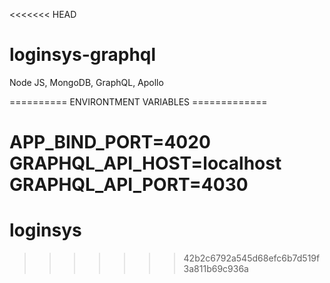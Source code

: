 <<<<<<< HEAD
# loginsys-graphql
Node JS, MongoDB, GraphQL, Apollo

========== ENVIRONTMENT VARIABLES =============

APP_BIND_PORT=4020
GRAPHQL_API_HOST=localhost
GRAPHQL_API_PORT=4030
=======
# loginsys
>>>>>>> 42b2c6792a545d68efc6b7d519f3a811b69c936a
